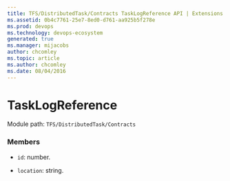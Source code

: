 ```yaml
---
title: TFS/DistributedTask/Contracts TaskLogReference API | Extensions for Azure DevOps Services
ms.assetid: 0b4c7761-25e7-8ed0-d761-aa925b5f278e
ms.prod: devops
ms.technology: devops-ecosystem
generated: true
ms.manager: mijacobs
author: chcomley
ms.topic: article
ms.author: chcomley
ms.date: 08/04/2016
---
```


# TaskLogReference

Module path: `TFS/DistributedTask/Contracts`


### Members

* `id`: number. 

* `location`: string. 

